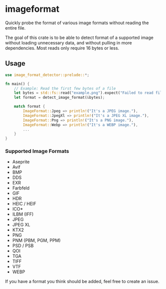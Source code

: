 # imageformat

Quickly probe the format of various image formats without reading the entire file.

The goal of this crate is to be able to detect format of a supported image without loading unnecessary data, and without pulling in more dependencies. Most reads only require 16 bytes or less.

## Usage

```rust
use image_format_detector::prelude::*;

fn main() {
    // Example: Read the first few bytes of a file
    let bytes = std::fs::read("example.png").expect("Failed to read file");
    let format = detect_image_format(&bytes);

    match format {
        ImageFormat::Jpeg => println!("It's a JPEG image."),
        ImageFormat::JpegXl => println!("It's a JPEG XL image."),
        ImageFormat::Png => println!("It's a PNG image."),
        ImageFormat::Webp => println!("It's a WEBP image."),
        ...
    }
}
```

### Supported Image Formats

- Aseprite
- Avif
- BMP
- DDS
- EXR
- Farbfeld
- GIF
- HDR
- HEIC / HEIF
- ICO\*
- ILBM (IFF)
- JPEG
- JPEG XL
- KTX2
- PNG
- PNM (PBM, PGM, PPM)
- PSD / PSB
- QOI
- TGA
- TIFF
- VTF
- WEBP

If you have a format you think should be added, feel free to create an issue.
